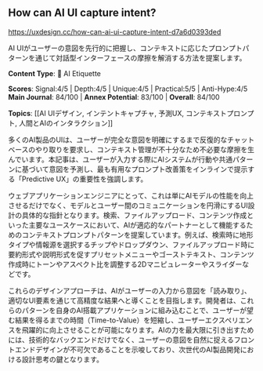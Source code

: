 ## How can AI UI capture intent?

https://uxdesign.cc/how-can-ai-ui-capture-intent-d7a6d0393ded

AI UIがユーザーの意図を先行的に把握し、コンテキストに応じたプロンプトパターンを通じて対話型インターフェースの摩擦を解消する方法を提案します。

**Content Type**: 🤝 AI Etiquette

**Scores**: Signal:4/5 | Depth:4/5 | Unique:4/5 | Practical:5/5 | Anti-Hype:4/5
**Main Journal**: 84/100 | **Annex Potential**: 83/100 | **Overall**: 84/100

**Topics**: [[AI UIデザイン, インテントキャプチャ, 予測UX, コンテキストプロンプト, 人間とAIのインタラクション]]

多くのAI製品のUIは、ユーザーが完全な意図を明確にするまで反復的なチャットベースのやり取りを要求し、コンテキスト管理が不十分なため不必要な摩擦を生んでいます。本記事は、ユーザーが入力する際にAIシステムが行動や共通パターンに基づいて意図を予測し、最も有用なプロンプト改善策をインラインで提示する「Predictive UX」の重要性を強調します。

ウェブアプリケーションエンジニアにとって、これは単にAIモデルの性能を向上させるだけでなく、モデルとユーザー間のコミュニケーションを円滑にするUI設計の具体的な指針となります。検索、ファイルアップロード、コンテンツ作成といった主要なユースケースにおいて、AIが適応的なパートナーとして機能するためのコンテキストプロンプトパターンを提案しています。例えば、検索時に地形タイプや情報源を選択するチップやドロップダウン、ファイルアップロード時に要約形式や説明形式を促すプリセットメニューやゴーストテキスト、コンテンツ作成時にトーンやアスペクト比を調整する2Dマニピュレーターやスライダーなどです。

これらのデザインアプローチは、AIがユーザーの入力から意図を「読み取り」、適切なUI要素を通じて高精度な結果へと導くことを目指します。開発者は、これらのパターンを自身のAI搭載アプリケーションに組み込むことで、ユーザーが望む結果を得るまでの時間（Time-to-Value）を短縮し、ユーザーエクスペリエンスを飛躍的に向上させることが可能になります。AIの力を最大限に引き出すためには、技術的なバックエンドだけでなく、ユーザーの意図を自然に捉えるフロントエンドデザインが不可欠であることを示唆しており、次世代のAI製品開発における設計思考の鍵となります。